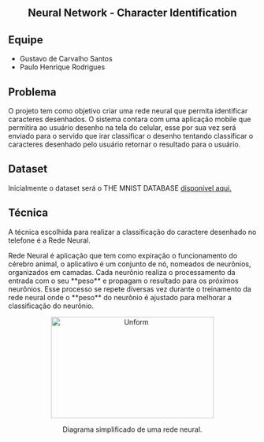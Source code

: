 <h2 align="center"> Neural Network - Character Identification </h2>

## Equipe
 - Gustavo de Carvalho Santos
 - Paulo Henrique Rodrigues

## Problema
<p>O projeto tem como objetivo criar uma rede neural que permita identificar caracteres desenhados. O sistema contara com uma aplicação mobile que permitira ao usuário desenho na tela do celular, esse por sua vez será enviado para o servido que irar classificar o desenho tentando classificar o caracteres desenhado pelo usuário retornar o resultado para o usuário.</p>

## Dataset
Inicialmente o dataset será o THE MNIST DATABASE [disponível aqui.](http://yann.lecun.com/exdb/mnist/)

## Técnica
<p>
A técnica escolhida para realizar a classificação do caractere desenhado no telefone é a Rede Neural. 
</p>
<p>
Rede Neural é aplicação que tem como expiração o funcionamento do cérebro animal, o aplicativo é um conjunto de nó, nomeados de neurônios, organizados em camadas. Cada  neurônio realiza o processamento da entrada com o seu **peso** e propagam o resultado para os próximos neurônios. Esse processo se repete diversas vez durante o treinamento da rede neural onde o **peso** do neurônio é ajustado para melhorar a classificação do neurônio.
</p>
<p align="center">
  <img src="https://upload.wikimedia.org/wikipedia/commons/thumb/3/3c/Neuralnetwork.png/330px-Neuralnetwork.png" height="206" width="330" alt="Unform" />
</p>

<p align="center">
Diagrama simplificado de uma rede neural. 
</p>
